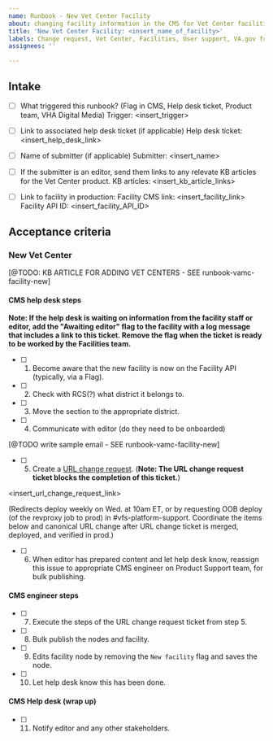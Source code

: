 ```yaml
---
name: Runbook - New Vet Center Facility
about: changing facility information in the CMS for Vet Center facilities
title: 'New Vet Center Facility: <insert_name_of_facility>'
labels: Change request, Vet Center, Facilities, User support, VA.gov frontend, Drupal engineering
assignees: ''

---
```


## Intake
- [ ] What triggered this runbook? (Flag in CMS, Help desk ticket, Product team, VHA Digital Media)
Trigger: <insert_trigger>

- [ ] Link to associated help desk ticket (if applicable)
Help desk ticket: <insert_help_desk_link>

- [ ] Name of submitter (if applicable)
Submitter: <insert_name>

- [ ] If the submitter is an editor, send them links to any relevate KB articles for the Vet Center product.
KB articles: <insert_kb_article_links>

- [ ] Link to facility in production:
Facility CMS link: <insert_facility_link>
Facility API ID: <insert_facility_API_ID>

## Acceptance criteria

### New Vet Center
[@TODO: KB ARTICLE FOR ADDING VET CENTERS - SEE runbook-vamc-facility-new]

#### CMS help desk steps
**Note: If the help desk is waiting on information from the facility staff or editor, add the "Awaiting editor" flag to the facility with a log message that includes a link to this ticket. Remove the flag when the ticket is ready to be worked by the Facilities team.**
- [ ] 1. Become aware that the new facility is now on the Facility API (typically, via a Flag).
- [ ] 2. Check with RCS(?) what district it belongs to.
- [ ] 3. Move the section to the appropriate district.
- [ ] 4. Communicate with editor (do they need to be onboarded)

[@TODO write sample email - SEE runbook-vamc-facility-new]

- [ ] 5. Create a [URL change request](https://github.com/department-of-veterans-affairs/va.gov-cms/issues/new?assignees=&template=runbook-facility-url-change.md&title=URL+Change+for%3A+%3Cinsert+facility+name%3E). (**Note: The URL change request ticket blocks the completion of this ticket.**)

<insert_url_change_request_link>

(Redirects deploy weekly on Wed. at 10am ET, or by requesting OOB deploy (of the revproxy job to prod) in #vfs-platform-support. Coordinate the items below and canonical URL change after URL change ticket is merged, deployed, and verified in prod.)

- [ ] 6. When editor has prepared content and let help desk know, reassign this issue to appropriate CMS engineer on Product Support team, for bulk publishing.

#### CMS engineer steps
- [ ] 7. Execute the steps of the URL change request ticket from step 5.
- [ ] 8. Bulk publish the nodes and facility.
- [ ] 9. Edits facility node by removing the `New facility` flag and saves the node.
- [ ] 10. Let help desk know this has been done.

#### CMS Help desk (wrap up)
- [ ] 11. Notify editor and any other stakeholders.
